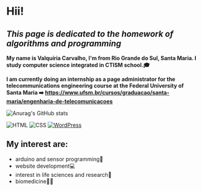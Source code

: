 # Hii!
## _This page is dedicated to the homework of algorithms and programming_


**My name is Valquíria Carvalho, I'm from Rio Grande do Sul, Santa Maria. 
I study computer science integrated in CTISM school.🎓**


**I am currently doing an internship as a page administrator for the telecommunications engineering course at the Federal University of Santa Maria ➡️ https://www.ufsm.br/cursos/graduacao/santa-maria/engenharia-de-telecomunicacoes**

![Anurag's GitHub stats](https://github-readme-stats.vercel.app/api?username=valquiria53&show_icons=true&theme=radical)


![HTML](https://img.shields.io/badge/HTML-239120?style=for-the-badge&logo=html5&logoColor=white) ![CSS](https://img.shields.io/badge/CSS-239120?&style=for-the-badge&logo=css3&logoColor=white) [![WordPress](https://img.shields.io/badge/Wordpress-21759B?style=for-the-badge&logo=wordpress&logoColor=white)](https://wordpress.com/home/difenrent.wordpress.com)



## My interest are:

- arduino and sensor programming🤖
- website development💻
- interest in life sciences and research🔬
- biomedicine👩🏻‍ 





